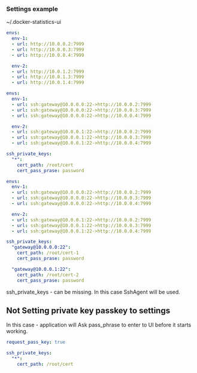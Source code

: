 

### Settings example


~/.docker-statistics-ui



```yaml
envs:
  env-1:
  - url: http://10.0.0.2:7999
  - url: http://10.0.0.3:7999
  - url: http://10.0.0.4:7999

  env-2:
  - url: http://10.0.1.2:7999
  - url: http://10.0.1.3:7999
  - url: http://10.0.1.4:7999
```


```yaml
envs:
  env-1:
  - url: ssh:gateway@10.0.0.0:22->http://10.0.0.2:7999
  - url: ssh:gateway@10.0.0.0:22->http://10.0.0.3:7999
  - url: ssh:gateway@10.0.0.0:22->http://10.0.0.4:7999

  env-2:
  - url: ssh:gateway@10.0.0.1:22->http://10.0.0.2:7999
  - url: ssh:gateway@10.0.0.1:22->http://10.0.0.3:7999
  - url: ssh:gateway@10.0.0.1:22->http://10.0.0.4:7999

ssh_private_keys:
  "*":
    cert_path: /root/cert
    cert_pass_prase: password
```


```yaml
envs:
  env-1:
  - url: ssh:gateway@10.0.0.0:22->http://10.0.0.2:7999
  - url: ssh:gateway@10.0.0.0:22->http://10.0.0.3:7999
  - url: ssh:gateway@10.0.0.0:22->http://10.0.0.4:7999

  env-2:
  - url: ssh:gateway@10.0.0.1:22->http://10.0.0.2:7999
  - url: ssh:gateway@10.0.0.1:22->http://10.0.0.3:7999
  - url: ssh:gateway@10.0.0.1:22->http://10.0.0.4:7999

ssh_private_keys:
  "gateway@10.0.0.0:22":
    cert_path: /root/cert-1
    cert_pass_prase: password

  "gateway@10.0.0.1:22":
    cert_path: /root/cert-2
    cert_pass_prase: password
```

ssh_private_keys - can be missing. In this case SshAgent will be used.


## Not Setting private key passkey to settings

In this case - application will Ask pass_phrase to enter to UI before it starts working.
```yaml
request_pass_key: true

ssh_private_keys:
  "*":
    cert_path: /root/cert
```